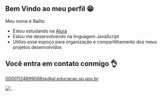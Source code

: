 ## Bem Vindo ao meu perfil 😁

Meu nome é Railto

- Estou estudando na [Alura](https://www.alura.com.br)
- Estou me desenvolvendo na linguagem JavaScript
- Utilizo esse espoço para organização e compartilhamento dos meus projetos desenvolvidos

## Você entra em contato conmigo 👌

00001124899066sp@al.educacao.sp.gov.br

![..](https://media1.tenor.com/m/RrXsGhXSBDUAAAAC/ok-thumbs-up.gif)
